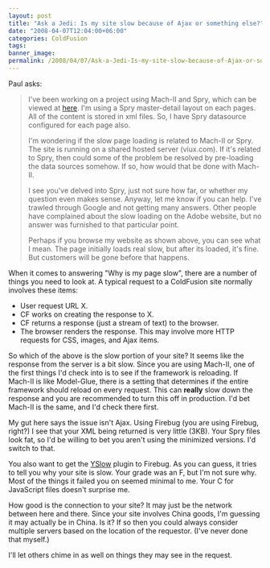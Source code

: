 ```yaml
---
layout: post
title: "Ask a Jedi: Is my site slow because of Ajax or something else?"
date: "2008-04-07T12:04:00+06:00"
categories: ColdFusion 
tags: 
banner_image: 
permalink: /2008/04/07/Ask-a-Jedi-Is-my-site-slow-because-of-Ajax-or-something-else
---
```


Paul asks:

<blockquote>
<p>
I've been working on a project using Mach-II and Spry, which can be viewed at <a href="http://www.china-buy.com/chinabuy_new_machii/index.cfm?event=showMain">here</a>. I'm using a Spry master-detail layout on each pages. All of the content is stored in xml files. So, I have Spry datasource configured for each page also.

I'm wondering if the slow page loading is related to Mach-II or Spry. The site is running on a shared hosted server (viux.com). If it's related to Spry, then could some of the problem be resolved by pre-loading the data sources somehow.
If so, how would that be done with Mach-II.

I see you've delved into Spry, just not sure how far, or whether my question even makes sense. Anyway, let me
know if you can help. I've trawled through Google and not getting many answers. Other people have complained about the slow loading on the Adobe website, but no answer was furnished to that particular point.

Perhaps if you browse my website as shown above, you can see what I mean. The page initially loads real slow, but after its loaded, it's fine. But customers will be gone before that
happens.
</p>
</blockquote>

When it comes to answering "Why is my page slow", there are a number of things you need to look at. A typical request to a ColdFusion site normally involves these items:

<ul>
<li>User request URL X.
<li>CF works on creating the response to X.
<li>CF returns a response (just a stream of text) to the browser.
<li>The browser renders the response. This may involve more HTTP requests for CSS, images, and Ajax items.
</ul>

So which of the above is the slow portion of your site? It seems like the response from the server is a bit slow. Since you are using Mach-II, one of the first things I'd check into is to see if the framework is reloading. If Mach-II is like Model-Glue, there is a setting that determines if the entire framework should reload on every request. This can <b>really</b> slow down the response and you are recommended to turn this off in production. I'd bet Mach-II is the same, and I'd check there first. 

My gut here says the issue isn't Ajax. Using Firebug (you are using Firebug, right?) I see that your XML being returned is very little (3KB). Your Spry files look fat, so I'd be willing to bet you aren't using the minimized versions. I'd switch to that. 

You also want to get the <a href="http://developer.yahoo.com/yslow/">YSlow</a> plugin to Firebug. As you can guess, it tries to tell you why your site is slow. Your grade was an F, but I'm not sure why. Most of the things it failed you on seemed minimal to me. Your C for JavaScript files doesn't surprise me. 

How good is the connection to your site? It may just be the network between here and there. Since your site involves China goods, I'm guessing it may actually be in China. Is it? If so then you could always consider multiple servers based on the location of the requestor. (I've never done that myself.)

I'll let others chime in as well on things they may see in the request.